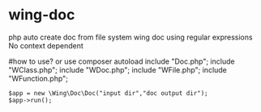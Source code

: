 # wing-doc
php auto create doc from file system
wing doc using regular expressions
No context dependent

#how to use? or use composer autoload
    include "Doc.php";
    include "WClass.php";
    include "WDoc.php";
    include "WFile.php";
    include "WFunction.php";
    
    $app = new \Wing\Doc\Doc("input dir","doc output dir");
    $app->run();


